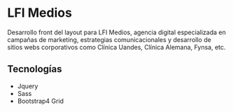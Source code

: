 # LFI Medios 

Desarrollo front del layout para LFI Medios, agencia digital especializada en campañas de marketing, estrategias comunicacionales y desarrollo de sitios webs corporativos como Clínica Uandes, Clínica Alemana, Fynsa, etc.

## Tecnologías

- Jquery
- Sass
- Bootstrap4 Grid
